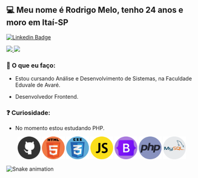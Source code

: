 ## 💻 Meu nome é Rodrigo Melo, tenho 24 anos e moro em Itaí-SP

[![Linkedin Badge](https://img.shields.io/badge/-LinkedIn-blue?style=flat-square&logo=Linkedin&logoColor=white&link=https://www.linkedin.com/in/rodrigo-melo-313a87142)](https://www.linkedin.com/in/rodrigo-melo-313a87142)
 
<div>
  <a href="https://github.com/Rodrigomelo220">
    <img height="160em" src="https://github-readme-stats.vercel.app/api?username=Rodrigomelo220&show_icons=true&theme=dracula&include_all_commits=true&count_private=true"/>
    <img height="160em" src="https://github-readme-stats.vercel.app/api/top-langs/?username=Rodrigomelo220&layout=compact&langs_count=7&theme=dracula"/>
  </a>
</div>

### 💬 O que eu faço:

- Estou cursando Análise e Desenvolvimento de Sistemas, na Faculdade Eduvale de Avaré.

- Desenvolvedor Frontend.

### ❓ Curiosidade:

- No momento estou estudando PHP.

<p align="center">
 <img src="https://github.com/Rodrigomelo220/Rodrigomelo220/blob/main/.github/images/github.png" alt="Github" height="60"/>
 <img src="https://github.com/Rodrigomelo220/Rodrigomelo220/blob/main/.github/images/html 2.png" alt="HTML" height="60"/>
 <img src="https://github.com/Rodrigomelo220/Rodrigomelo220/blob/main/.github/images/css 2.png" alt="CSS" height="60"/>
 <img src="https://github.com/Rodrigomelo220/Rodrigomelo220/blob/main/.github/images/js.png" alt="Javascript" height="60"/>
 <img src="https://github.com/Rodrigomelo220/Rodrigomelo220/blob/main/.github/images/bootstrap 2.png" alt="Bootstrap" height="60"/>
 <img src="https://github.com/Rodrigomelo220/Rodrigomelo220/blob/main/.github/images/php.png" alt="Javascript" height="60"/>
 <img src="https://github.com/Rodrigomelo220/Rodrigomelo220/blob/main/.github/images/mysql 1.png" alt="Mysql" height="60"/>
 </p>
 
 ![Snake animation](https://github.com/Rodrigomelo220/rafaballerini/blob/output/github-contribution-grid-snake.svg)
